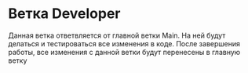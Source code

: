 # Ветка Developer

Данная ветка ответвляется от главной ветки Main. На ней будут делаться и тестироваться все изменения в коде.
После завершения работы, все изменения с данной ветки будут перенесены в главную ветку
